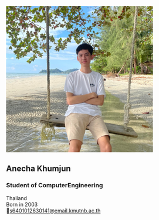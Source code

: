 <img src="Mypicture.jpg" width="400" height="400">

## Anecha Khumjun
### Student of ComputerEngineering 
Thailand  
Born in 2003  
:envelope_with_arrow:s6401012630141@email.kmutnb.ac.th



